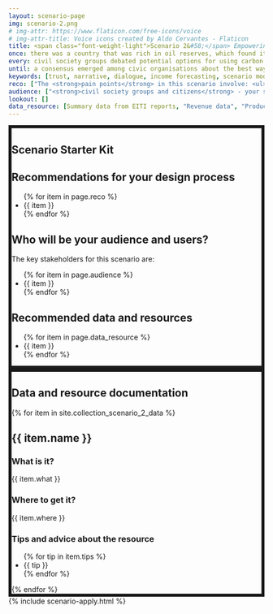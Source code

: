 ```yaml
---
layout: scenario-page
img: scenario-2.png
# img-attr: https://www.flaticon.com/free-icons/voice
# img-attr-title: Voice icons created by Aldo Cervantes - Flaticon
title: <span class="font-weight-light">Scenario 2&#58;</span> Empowering citizens to give their voice in the debate around energy transition.
once: there was a country that was rich in oil reserves, which found itself over time in a situation where many aspects of the country had become dependent on income from the oil industry&#58; jobs, subsidies, public benefits, local government budgets etc. Civil society groups had been campaigning for years to transition away from the country’s reliance on fossil fuels, including through calls for carbon pricing. But there was no easy answer as to how that transition should happen, and how to do it fairly. 
every: civil society groups debated potential options for using carbon pricing to incentivise a shift away from fossil fuels but were aware that citizens would have to be consulted to ensure that their concerns were heard. Specifically, the idea of using carbon pricing to generate revenue that could be invested in the transition was something that needed to be discussed with the communities most dependent on oil resources. But community meetings were not enough&#58; they wanted a tool that would allow any citizen, regardless of their skill level, to understand the impact of different carbon pricing scenarios and how the revenue generated could be spent. 
until: a consensus emerged among civic organisations about the best way to communicate the need for the energy transition and the scenarios that would appear the fairest to the local communities most impacted by it.
keywords: [trust, narrative, dialogue, income forecasting, scenario modelling, compromises, local impact, citizens, pedagogy, carbon emissions, non-technical audience]
reco: ["The <strong>pain points</strong> in this scenario involve: <ul><li>understanding the carbon emissions associated with fossil fuel production; and</li><li>helping local populations understand how energy transition might affect their livelihoods.</li></ul>", "An <strong>entry point</strong> for your solution can be in the process of <strong>EITI reporting</strong> or in the <strong>information meetings with local population</strong>.", "An example of a country with multiple years of revenue and production data is <a href='https://drive.google.com/drive/folders/0B361RU22DTPfd1d4NERBQUgzVHc?resourcekey=0-Ju6bXQ-PU6Zh_07ecZ1BdQ&usp=sharing'>Senegal</a>.", "You can also use the <a href='https://eiti.org/api'>EITI API</a> to fetch specific datasets based on your needs.", "<strong>Remember: We do not expect perfect solutions</strong>—the focus of this event is on prototyping ideas, rather than creating perfect tools."]
audience: ["<strong>civil society groups and citizens</strong> - your solution should allow them to communicate and engage with each other better so that civil society groups will be able to present information about the energy transition in a manner that is easily understandable to a non-technical audience while creating a simple and accessible way for citizens to be consulted and voice their concerns or opinions about the matter."]
lookout: []
data_resource: [Summary data from EITI reports, "Revenue data", "Production data", "Carbon emissions data", "Carbon pricing data", "EITI API"]
---
```


<section class="color-primary-3 rounded px-4 pt-2 pb-4 my-4" style="border: 6px solid" id="starter-kit">
<h1 class="color-primary-3">Scenario Starter Kit</h1>
<h2><strong>Recommendations for your design process</strong></h2>
<p>
    <ul class="color-black">
    {% for item in page.reco %}
        <li>{{ item }}</li>
    {% endfor %}
    </ul>
</p>

<!-- <h2><strong>Glossary of key terms</strong></h2>
<p></p> -->

<h2><strong>Who will be your audience and users?</strong></h2>
<p>The key stakeholders for this scenario are:
    <ul class="color-black">
    {% for item in page.audience %}
        <li>{{ item }}</li>
    {% endfor %}
    </ul>
</p>

<!-- <h2><strong>Things to look out for</strong></h2>
<p>
<ul class="color-black">
    {% for item in page.lookout %}
        <li>{{ item }}</li>
    {% endfor %}
    </ul>
</p> -->

<h2><strong>Recommended data and resources</strong></h2>
<p>
    <ul class="color-black">
    {% for item in page.data_resource %}
        <li>{{ item }}</li>
    {% endfor %}
    </ul>
</p>

</section>


<section class="color-primary-4 rounded px-4 pt-2 pb-4 my-4" style="border: 6px solid" id="data-documentation">
<h1 class="color-primary-4">Data and resource documentation</h1>
{% for item in site.collection_scenario_2_data %}
    <div class="bg-color-muted rounded px-4 py-2 mb-4 color-black" id="{{ item.id }}">
        <h2><strong>{{ item.name }}</strong></h2>
        <h3>What is it?</h3>
        <p>{{ item.what }}</p>
        <h3>Where to get it?</h3>
        <p>{{ item.where }}</p>
        <!-- <h3>Data dictionary</h3>
        <p></p> -->
        <h3>Tips and advice about the resource</h3>
        <p>
        <ul class="color-black">
        {% for tip in item.tips %}
            <li>{{ tip }}</li>
        {% endfor %}
        </ul>
        <!-- {{ item.tips }} -->
        </p>
    </div>
{% endfor %}
</section>

<section class="pt-2 pb-4 container-fluid bg-color-muted" id="apply">
  {% include scenario-apply.html %}
</section>